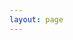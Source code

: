 ```yaml
---
layout: page
---
```

<script setup>
import {
  VPTeamPage,
  VPTeamPageTitle,
  VPTeamMembers
} from 'vitepress/theme'

const members = [
  {
    avatar: '/icon.png',
    name: 'Microi吾码',
    title: '开源低代码-共创开源生态',
    // links: [
    //   { icon: 'github', link: 'https://github.com/yyx990803' },
    //   { icon: 'twitter', link: 'https://twitter.com/youyuxi' }
    // ]
  },
]
</script>

<VPTeamPage>
  <VPTeamPageTitle>
    <template #title>
      关于我们
    </template>
    <template #lead>
      小吾科技是宁波小吾科技有限公司旗下品牌。专注大型互联网应用、定制软件开发、智能硬件、跨行业通用软件产品。
    </template>
  </VPTeamPageTitle>
  <VPTeamMembers
    :members="members"
  />
</VPTeamPage>